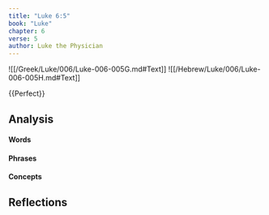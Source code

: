 ```yaml
---
title: "Luke 6:5"
book: "Luke"
chapter: 6
verse: 5
author: Luke the Physician
---
```

![[/Greek/Luke/006/Luke-006-005G.md#Text]]
![[/Hebrew/Luke/006/Luke-006-005H.md#Text]]

{{Perfect}}

## Analysis

#### Words

#### Phrases

#### Concepts

## Reflections

